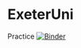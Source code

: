 # ExeterUni
Practice
[![Binder](https://mybinder.org/badge_logo.svg)](https://mybinder.org/v2/git/https%3A%2F%2Fgithub.com%2Fadamogrady%2FExeterUni/Practice)
